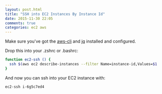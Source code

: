 ```yaml
---
layout: post.html
title: "SSH into EC2 Instances By Instance Id"
date: 2015-11-30 22:05
comments: true
categories: ec2 aws
---
```


Make sure you've got the [aws-cli](https://github.com/aws/aws-cl) and [jq](https://github.com/stedolan/jq) installed and configured.

Drop this into your .zshrc or .bashrc:

``` sh
function ec2-ssh () {
  ssh $(aws ec2 describe-instances --filter Name=instance-id,Values=$1 | jq '.Reservations[0].Instances[0].PrivateIpAddress' | tr -d '"')
}
```

And now you can ssh into your EC2 instance with:

``` sh
ec2-ssh i-6g5c7ed4
```
